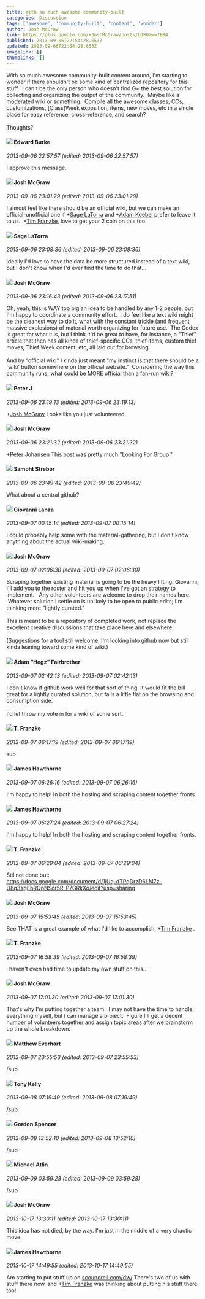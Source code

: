 ```yaml
---
title: With so much awesome community-built
categories: Discussion
tags: ['awesome', 'community-built', 'content', 'wonder']
author: Josh McGraw
link: https://plus.google.com/+JoshMcGraw/posts/bJRDmww7B84
published: 2013-09-06T22:54:28.653Z
updated: 2013-09-06T22:54:28.653Z
imagelink: []
thumblinks: []
---
```


With so much awesome community-built content around, I&#39;m starting to wonder if there shouldn&#39;t be some kind of centralized repository for this stuff.  I can&#39;t be the only person who doesn&#39;t find G+ the best solution for collecting and organizing the output of the community.  Maybe like a moderated wiki or something.  Compile all the awesome classes, CCs, customizations, [Class]Week exposition, items, new moves, etc in a single place for easy reference, cross-reference, and search?<br /><br />Thoughts?
<div id='comment z12czthp4vrzhr2ah04cjlfozsy0yll55hk'>
  <h4><img src='{{site.baseurl}}//images/avatars/115289408999762405053_photo.jpg'> Edward Burke</h4>
      <p><cite>2013-09-06 22:57:57 (edited: 2013-09-06 22:57:57)</cite></p>
        <p>I approve this message.</p>
</div>
        

<div id='comment z12czthp4vrzhr2ah04cjlfozsy0yll55hk'>
  <h4><img src='{{site.baseurl}}//images/avatars/103800051422038412281_photo.jpg'> Josh McGraw</h4>
      <p><cite>2013-09-06 23:01:29 (edited: 2013-09-06 23:01:29)</cite></p>
        <p>I almost feel like there should be an official wiki, but we can make an official-unofficial one if <span class="proflinkWrapper"><span class="proflinkPrefix">+</span><a class="proflink" href="https://plus.google.com/117415966179711277938" oid="117415966179711277938">Sage LaTorra</a></span> and <span class="proflinkWrapper"><span class="proflinkPrefix">+</span><a class="proflink" href="https://plus.google.com/112484087750169360510" oid="112484087750169360510">Adam Koebel</a></span> prefer to leave it to us.  <span class="proflinkWrapper"><span class="proflinkPrefix">+</span><a class="proflink" href="https://plus.google.com/110330901807759406775" oid="110330901807759406775">Tim Franzke</a></span>, love to get your 2 coin on this too.</p>
</div>
        

<div id='comment z12czthp4vrzhr2ah04cjlfozsy0yll55hk'>
  <h4><img src='{{site.baseurl}}//images/avatars/117415966179711277938_photo.jpg'> Sage LaTorra</h4>
      <p><cite>2013-09-06 23:08:36 (edited: 2013-09-06 23:08:36)</cite></p>
        <p>Ideally I&#39;d love to have the data be more structured instead of a text wiki, but I don&#39;t know when I&#39;d ever find the time to do that...</p>
</div>
        

<div id='comment z12czthp4vrzhr2ah04cjlfozsy0yll55hk'>
  <h4><img src='{{site.baseurl}}//images/avatars/103800051422038412281_photo.jpg'> Josh McGraw</h4>
      <p><cite>2013-09-06 23:16:43 (edited: 2013-09-06 23:17:51)</cite></p>
        <p>Oh, yeah, this is WAY too big an idea to be handled by any 1-2 people, but I&#39;m happy to coordinate a community effort.  I do feel like a text wiki might be the cleanest way to do it, what with the constant trickle (and frequent massive explosions) of material worth organizing for future use.  The Codex is great for what it is, but I think it&#39;d be great to have, for instance, a &quot;Thief&quot; article that then has all kinds of thief-specific CCs, thief items, custom thief moves, Thief Week content, etc, all laid out for browsing.<br /><br />And by &quot;official wiki&quot; I kinda just meant &quot;my instinct is that there should be a &#39;wiki&#39; button somewhere on the official website.&quot;  Considering the way this community runs, what could be MORE official than a fan-run wiki?</p>
</div>
        

<div id='comment z12czthp4vrzhr2ah04cjlfozsy0yll55hk'>
  <h4><img src='{{site.baseurl}}//images/avatars/113692337653837882568_photo.jpg'> Peter J</h4>
      <p><cite>2013-09-06 23:19:13 (edited: 2013-09-06 23:19:13)</cite></p>
        <p><span class="proflinkWrapper"><span class="proflinkPrefix">+</span><a class="proflink" href="https://plus.google.com/103800051422038412281" oid="103800051422038412281">Josh McGraw</a></span> Looks like you just volunteered.</p>
</div>
        

<div id='comment z12czthp4vrzhr2ah04cjlfozsy0yll55hk'>
  <h4><img src='{{site.baseurl}}//images/avatars/103800051422038412281_photo.jpg'> Josh McGraw</h4>
      <p><cite>2013-09-06 23:21:32 (edited: 2013-09-06 23:21:32)</cite></p>
        <p><span class="proflinkWrapper"><span class="proflinkPrefix">+</span><a class="proflink" href="https://plus.google.com/113692337653837882568" oid="113692337653837882568">Peter Johansen</a></span> This post was pretty much &quot;Looking For Group.&quot;</p>
</div>
        

<div id='comment z12czthp4vrzhr2ah04cjlfozsy0yll55hk'>
  <h4><img src='{{site.baseurl}}//images/avatars/118289431151433552306_photo.jpg'> Samoht Strebor</h4>
      <p><cite>2013-09-06 23:49:42 (edited: 2013-09-06 23:49:42)</cite></p>
        <p>What about a central github?</p>
</div>
        

<div id='comment z12czthp4vrzhr2ah04cjlfozsy0yll55hk'>
  <h4><img src='{{site.baseurl}}//images/avatars/102768177673605279668_photo.jpg'> Giovanni Lanza</h4>
      <p><cite>2013-09-07 00:15:14 (edited: 2013-09-07 00:15:14)</cite></p>
        <p>I could probably help some with the material-gathering, but I don&#39;t know anything about the actual wiki-making.</p>
</div>
        

<div id='comment z12czthp4vrzhr2ah04cjlfozsy0yll55hk'>
  <h4><img src='{{site.baseurl}}//images/avatars/103800051422038412281_photo.jpg'> Josh McGraw</h4>
      <p><cite>2013-09-07 02:06:30 (edited: 2013-09-07 02:06:30)</cite></p>
        <p>Scraping together existing material is going to be the heavy lifting. Giovanni, I&#39;ll add you to the roster and hit you up when I&#39;ve got an strategy to implement.   Any other volunteers are welcome to drop their names here.  Whatever solution I settle on is unlikely to be open to public edits; I&#39;m thinking more &quot;lightly curated.&quot;<br /><br />This is meant to be a repository of completed work, not replace the excellent creative discussions that take place here and elsewhere.<br /><br />(Suggestions for a tool still welcome, I&#39;m looking into github now but still kinda leaning toward some kind of wiki.) </p>
</div>
        

<div id='comment z12czthp4vrzhr2ah04cjlfozsy0yll55hk'>
  <h4><img src='{{site.baseurl}}//images/avatars/100870561605092848478_photo.jpg'> Adam “Hegz” Fairbrother</h4>
      <p><cite>2013-09-07 02:42:13 (edited: 2013-09-07 02:42:13)</cite></p>
        <p>I don&#39;t know if github work well for that sort of thing.  It would fit the bill great for a lightly curated solution, but falls a little flat on the browsing and consumption side.<br /><br />I&#39;d let throw my vote in for a wiki of some sort.</p>
</div>
        

<div id='comment z12czthp4vrzhr2ah04cjlfozsy0yll55hk'>
  <h4><img src='{{site.baseurl}}//images/avatars/110330901807759406775_photo.jpg'> T. Franzke</h4>
      <p><cite>2013-09-07 06:17:19 (edited: 2013-09-07 06:17:19)</cite></p>
        <p>sub</p>
</div>
        

<div id='comment z12czthp4vrzhr2ah04cjlfozsy0yll55hk'>
  <h4><img src='{{site.baseurl}}//images/avatars/105474339582381748699_photo.jpg'> James Hawthorne</h4>
      <p><cite>2013-09-07 06:26:16 (edited: 2013-09-07 06:26:16)</cite></p>
        <p>I&#39;m happy to help! In both the hosting and scraping content together fronts.</p>
</div>
        

<div id='comment z12czthp4vrzhr2ah04cjlfozsy0yll55hk'>
  <h4><img src='{{site.baseurl}}//images/avatars/105474339582381748699_photo.jpg'> James Hawthorne</h4>
      <p><cite>2013-09-07 06:27:24 (edited: 2013-09-07 06:27:24)</cite></p>
        <p>I&#39;m happy to help! In both the hosting and scraping content together fronts.</p>
</div>
        

<div id='comment z12czthp4vrzhr2ah04cjlfozsy0yll55hk'>
  <h4><img src='{{site.baseurl}}//images/avatars/110330901807759406775_photo.jpg'> T. Franzke</h4>
      <p><cite>2013-09-07 06:29:04 (edited: 2013-09-07 06:29:04)</cite></p>
        <p>Stil not done but:<br /><a href="https://docs.google.com/document/d/1jUq-dTPqDrzD6LM7z-U8q3YgEbRQpNScr5R-P7GRkXo/edit?usp=sharing" class="ot-anchor">https://docs.google.com/document/d/1jUq-dTPqDrzD6LM7z-U8q3YgEbRQpNScr5R-P7GRkXo/edit?usp=sharing</a> </p>
</div>
        

<div id='comment z12czthp4vrzhr2ah04cjlfozsy0yll55hk'>
  <h4><img src='{{site.baseurl}}//images/avatars/103800051422038412281_photo.jpg'> Josh McGraw</h4>
      <p><cite>2013-09-07 15:53:45 (edited: 2013-09-07 15:53:45)</cite></p>
        <p>See THAT is a great example of what I&#39;d like to accomplish, <span class="proflinkWrapper"><span class="proflinkPrefix">+</span><a class="proflink" href="https://plus.google.com/110330901807759406775" oid="110330901807759406775">Tim Franzke</a></span> .</p>
</div>
        

<div id='comment z12czthp4vrzhr2ah04cjlfozsy0yll55hk'>
  <h4><img src='{{site.baseurl}}//images/avatars/110330901807759406775_photo.jpg'> T. Franzke</h4>
      <p><cite>2013-09-07 16:58:39 (edited: 2013-09-07 16:58:39)</cite></p>
        <p>i haven&#39;t even had time to update my own stuff on this...</p>
</div>
        

<div id='comment z12czthp4vrzhr2ah04cjlfozsy0yll55hk'>
  <h4><img src='{{site.baseurl}}//images/avatars/103800051422038412281_photo.jpg'> Josh McGraw</h4>
      <p><cite>2013-09-07 17:01:30 (edited: 2013-09-07 17:01:30)</cite></p>
        <p>That&#39;s why I&#39;m putting together a team.  I may not have the time to handle everything myself, but I can manage a project.  Figure I&#39;ll get a decent number of volunteers together and assign topic areas after we brainstorm up the whole breakdown.</p>
</div>
        

<div id='comment z12czthp4vrzhr2ah04cjlfozsy0yll55hk'>
  <h4><img src='{{site.baseurl}}//images/avatars/115610991532630554135_photo.jpg'> Matthew Everhart</h4>
      <p><cite>2013-09-07 23:55:53 (edited: 2013-09-07 23:55:53)</cite></p>
        <p>/sub</p>
</div>
        

<div id='comment z12czthp4vrzhr2ah04cjlfozsy0yll55hk'>
  <h4><img src='{{site.baseurl}}//images/avatars/100994942638737609022_photo.jpg'> Tony Kelly</h4>
      <p><cite>2013-09-08 07:19:49 (edited: 2013-09-08 07:19:49)</cite></p>
        <p>/sub </p>
</div>
        

<div id='comment z12czthp4vrzhr2ah04cjlfozsy0yll55hk'>
  <h4><img src='{{site.baseurl}}//images/avatars/107560837065764678288_photo.jpg'> Gordon Spencer</h4>
      <p><cite>2013-09-08 13:52:10 (edited: 2013-09-08 13:52:10)</cite></p>
        <p>/sub</p>
</div>
        

<div id='comment z12czthp4vrzhr2ah04cjlfozsy0yll55hk'>
  <h4><img src='{{site.baseurl}}//images/avatars/106989539226430288394_photo.jpg'> Michael Atlin</h4>
      <p><cite>2013-09-09 03:59:28 (edited: 2013-09-09 03:59:28)</cite></p>
        <p>/sub</p>
</div>
        

<div id='comment z12czthp4vrzhr2ah04cjlfozsy0yll55hk'>
  <h4><img src='{{site.baseurl}}//images/avatars/103800051422038412281_photo.jpg'> Josh McGraw</h4>
      <p><cite>2013-10-17 13:30:11 (edited: 2013-10-17 13:30:11)</cite></p>
        <p>This idea has not died, by the way. I&#39;m just in the middle of a very chaotic move.</p>
</div>
        

<div id='comment z12czthp4vrzhr2ah04cjlfozsy0yll55hk'>
  <h4><img src='{{site.baseurl}}//images/avatars/105474339582381748699_photo.jpg'> James Hawthorne</h4>
      <p><cite>2013-10-17 14:49:55 (edited: 2013-10-17 14:49:55)</cite></p>
        <p>Am starting to put stuff up on <a href="http://scoundrell.com/dw/" class="ot-anchor">scoundrell.com/dw/</a>
There&#39;s two of us with stuff there now, and <span class="proflinkWrapper"><span class="proflinkPrefix">+</span><a class="proflink" href="https://plus.google.com/110330901807759406775" oid="110330901807759406775">Tim Franzke</a></span> was thinking about putting his stuff there too!</p>
</div>
        